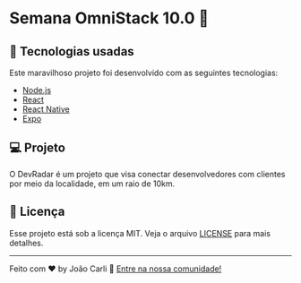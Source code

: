 # Semana OmniStack 10.0 :rocket:

## :rocket: Tecnologias usadas
Este maravilhoso projeto foi desenvolvido com as seguintes tecnologias:
- [Node.js](https://nodejs.org/en/)
- [React](https://reactjs.org)
- [React Native](https://facebook.github.io/react-native/)
- [Expo](https://expo.io/)

## :computer: Projeto

O DevRadar é um projeto que visa conectar desenvolvedores com clientes por meio da localidade, em um raio de 10km.

## :memo: Licença

Esse projeto está sob a licença MIT. Veja o arquivo [LICENSE](LICENSE.md) para mais detalhes.

---

Feito com ♥ by João Carli :wave: [Entre na nossa comunidade!](https://discordapp.com/invite/gCRAFhc)
